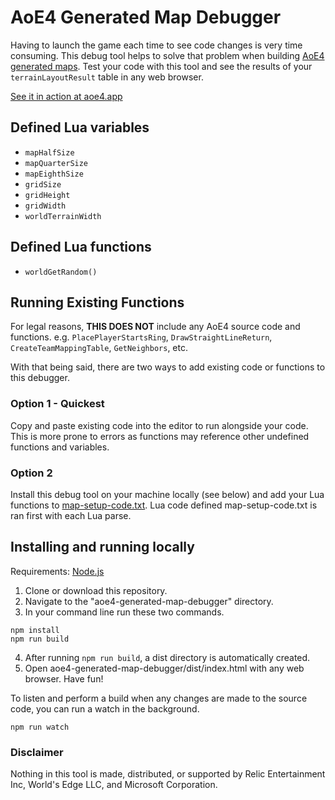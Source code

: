 # AoE4 Generated Map Debugger
Having to launch the game each time to see code changes is very time consuming. This debug tool helps to solve that problem when building [AoE4 generated maps](https://support.ageofempires.com/hc/en-us/sections/4409136290324-Generated-Maps). Test your code with this tool and see the results of your `terrainLayoutResult` table in any web browser.

[See it in action at aoe4.app](https://aoe4.app/)

## Defined Lua variables
* `mapHalfSize`
* `mapQuarterSize`
* `mapEighthSize`
* `gridSize`
* `gridHeight`
* `gridWidth`
* `worldTerrainWidth`

## Defined Lua functions
* `worldGetRandom()`

## Running Existing Functions

For legal reasons, **THIS DOES NOT** include any AoE4 source code and functions. e.g. `PlacePlayerStartsRing`, `DrawStraightLineReturn`,  `CreateTeamMappingTable`, `GetNeighbors`, etc.

With that being said, there are two ways to add existing code or functions to this debugger.

### Option 1 - Quickest
Copy and paste existing code into the editor to run alongside your code. This is more prone to errors as functions may reference other undefined functions and variables.
### Option 2
Install this debug tool on your machine locally (see below) and add your Lua functions to [map-setup-code.txt](https://github.com/Drumsin/aoe4-generated-map-debugger/blob/master/src/lua-imports/map-setup-code.txt). Lua code defined map-setup-code.txt is ran first with each Lua parse.

## Installing and running locally

Requirements: [Node.js](https://nodejs.org/en/download/)

1. Clone or download this repository.
2. Navigate to the "aoe4-generated-map-debugger" directory.
3. In your command line run these two commands.
```
npm install
npm run build
```
4. After running `npm run build`, a dist directory is automatically created.
5. Open aoe4-generated-map-debugger/dist/index.html with any web browser. Have fun!


To listen and perform a build when any changes are made to the source code, you can run a watch in the background.
```
npm run watch
```

### Disclaimer
Nothing in this tool is made, distributed, or supported by Relic Entertainment Inc, World's Edge LLC, and Microsoft Corporation.

